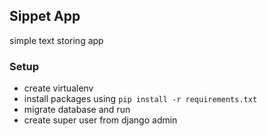 ## Sippet App

simple text storing app


### Setup
-  create virtualenv
- install packages using `pip install -r requirements.txt`
- migrate database and run
- create super user from django admin
